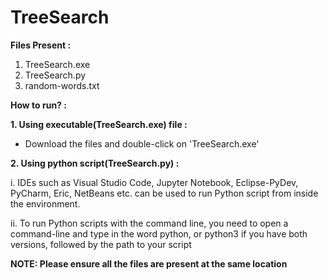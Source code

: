 # TreeSearch

**Files Present :**
1. TreeSearch.exe
2. TreeSearch.py
3. random-words.txt

**How to run? :**

**1. Using executable(TreeSearch.exe) file :**
 - Download the files and double-click on 'TreeSearch.exe'
 
**2. Using python script(TreeSearch.py) :**

   i. IDEs such as Visual Studio Code, Jupyter Notebook, Eclipse-PyDev, PyCharm, Eric, NetBeans etc. can be used to run Python script from inside the environment.
   
   ii. To run Python scripts with the command line, you need to open a command-line and type in the word python, or python3 if you have both versions, followed by the        path to your script
   
 **NOTE:  Please ensure all the files are present at the same location**
